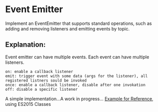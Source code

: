 # Event Emitter
Implement an EventEmitter that supports standard operations, such as adding and removing listeners and emitting events by topic.

## Explanation:
Event emitter can have multiple events. Each event can have multiple listeners. 
```
on: enable a callback listener
emit: trigger event with some data (args for the listener), all registered listners sould be invoked
once: enable a callback listener, disable after one invokation
off: disable a specific listener
```

A simple implementation...A work in progress...
[Example for Reference](https://gist.github.com/mudge/5830382#gistcomment-2623252), using ES2015 Classes
